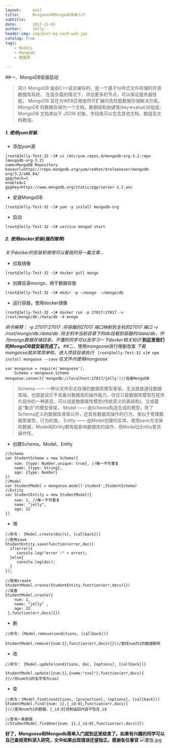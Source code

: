 ```yaml
---
layout:     post
title:      Mongoose和Mongodb简单入门
subtitle:   
date:       2017-12-01
author:     Jelly
header-img: img/post-bg-ios9-web.jpg
catalog: true
tags:
    - Nodejs
    - Mongodb
    - 数据库
    
---
```


##一、MongoDB安装启动
>简介
 MongoDB 是由C++语言编写的，是一个基于分布式文件存储的开源数据库系统。
在高负载的情况下，添加更多的节点，可以保证服务器性能。
MongoDB 旨在为WEB应用提供可扩展的高性能数据存储解决方案。
MongoDB 将数据存储为一个文档，数据结构由键值(key=>value)对组成。MongoDB 文档类似于 JSON 对象。字段值可以包含其他文档，数组及文档数组。
#####  1. 使用yum安装.
- 添加yum源
```
[root@Jelly-Test-32 ~]# vi /etc/yum.repos.d/mongodb-org-3.2.repo 
[mongodb-org-3.2]
name=MongoDB Repository
baseurl=https://repo.mongodb.org/yum/redhat/$releasever/mongodb-org/3.2/x86_64/
gpgcheck=1
enabled=1
gpgkey=https://www.mongodb.org/static/pgp/server-3.2.asc
```
- 安装MongoDB
 ```
[root@Jelly-Test-32 ~]# yum -y install mongodb-org 
  ```
- 启动
```
[root@Jelly-Test-32 ~]# service mongod start
```
#####  2. 使用docker安装(强烈推荐)
*关于docker的安装和使用可以看我的另一篇文章...*
- 拉取镜像
```
[root@Jelly-Test-32 ~]# docker pull mongo
```
- 创建目录mongo，用于数据存放
 ```
[root@Jelly-Test-32 ~]# mkdir -p ~/mongo  ~/mongo/db
```
- 运行容器，使用docker镜像
 ```
[root@Jelly-Test-32 ~]# docker run -p 27017:27017 -v /root/mongo/db:/data/db -d mongo
```
*命令解释：
-p 27017:27017 :将容器的27017 端口映射到主机的27017 端口
-v /root/mongo/db:/data/db :将主机中当前目录下的db挂载到容器的/data/db，作为mongo数据存储目录，不懂的同学可以去学习一下docker相关知识*
**到这里我们的MongoDB就安装完成了。**
##二、使用mongoose进行增删改查
*下载mongoose就非常简单啦，进入项目目录执行*
` [root@Jelly-Test-32 u]# npm install mongoose --save`
*在文件内使用mongoose*
```
var mongoose = require('mongoose'),
	Schema = mongoose.Schema
mongoose.connect('mongodb://localhost:27017/jelly')//连接MongoDB
```
>Schema —— 一种以文件形式存储的数据库模型骨架，无法直接通往数据库端，也就是说它不具备对数据库的操作能力，仅仅只是数据库模型在程序片段中的一种表现，可以说是数据属性模型(传统意义的表结构)，又或着是“集合”的模型骨架。
>Model —— 由Schema构造生成的模型，除了Schema定义的数据库骨架以外，还具有数据库操作的行为，类似于管理数据库属性、行为的类。
>Entity —— 由Model创建的实体，使用save方法保存数据，Model和Entity都有能影响数据库的操作，但Model比Entity更具操作性。
- 创建Schema，Model，Entity
```
//Schema
var StudentSchema = new Schema({
	num: {type: Number,unique: true}, //唯一不可重复
	name: {type: String},
	age: {type: Number}
})
//Model
var StudentModel = mongoose.model('student',StudentSchema)
//Entity
var StudentEntity = new StudentModel({
    num: 1, //唯一不可重复
    name: "jelly",
    age: 22
})
```
- 増
```
//命令： [Model.create(doc(s), [callback])]
//使用save 
StudentEntity.save(function(error,doc){
  if(error){
     console.log("error :" + error);
  }else{
     console.log(doc);
  }
});

//使用create
StudentModel.create(StudentEntity,function(err,docs){})
//或者
StudentModel.create({
	num: 1,
	name: "jelly" ,
	age: 22
 },function(err,docs){})
```
- 删
```
//命令: [Model.remove(conditions, [callback])]

StudentModel.remove({num:1},function(err,docs){})//查找num为1的数据删除
```
- 改
```
//命令： [Model.update(conditions, doc, [options], [callback])]

StudentModel.update({num:1},{name:"cool"},function(err,docs){
})//将num为1的名字改为cool
```
- 查
```
//命令：[Model.find(conditions, [projection], [options], [callback])]
StudentModel.find({num: 1},{_id:0},function(err,docs){
})//查询num为1的数据，{_id:0}控制返回内容不包含_id

//查询一条数据
//StudentModel.findOne({num: 1},{_id:0},function(err,docs){})  
```
**好了，Mongoose和Mongodb简单入门就到这里结束了。如果有兴趣的同学可以自己查阅资料深入研究，文中如果出现错误还望指正。感谢各位看官**
![要饭.jpg](http://upload-images.jianshu.io/upload_images/3961611-2ed043bb32029e45.jpg?imageMogr2/auto-orient/strip%7CimageView2/2/w/1240)
